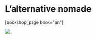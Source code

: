 # L&#8217;alternative nomade

\[bookshop\_page book="an"\]

![](https://tcrouzet.com/images_tc/2017/12/alternative-planche.jpg)